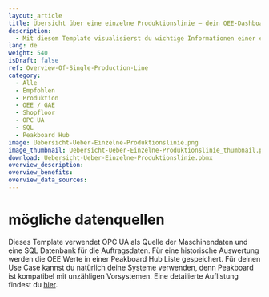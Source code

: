 ```yaml
---
layout: article
title: Übersicht über eine einzelne Produktionslinie ― dein OEE-Dashboard in der Produktion
description: 
  - Mit diesem Template visualisierst du wichtige Informationen einer einzelnen Produktionslinie. Lasse dir leicht klassische Kennzahlen deiner Maschinen wie z. B. Soll-Ist-Vergleiche von Stückzahlen, Gesamtanlageneffektivität oder Stillstände in Echtzeit anzeigen. So kannst du schnell und übersichtlich den aktuellen Status eines Auftrags sowie die Entwicklung der GAE, überblicken, was zur Verbesserung deiner Produktionsprozesse beiträgt und Ressourcen in der Fertigung einspart. Jetzt loslegen und Template herunterladen!
lang: de
weight: 540
isDraft: false
ref: Overview-Of-Single-Production-Line
category:
  - Alle
  - Empfohlen
  - Produktion
  - OEE / GAE
  - Shopfloor
  - OPC UA
  - SQL
  - Peakboard Hub
image: Uebersicht-Ueber-Einzelne-Produktionslinie.png
image_thumbnail: Uebersicht-Ueber-Einzelne-Produktionslinie_thumbnail.png
download: Uebersicht-Ueber-Einzelne-Produktionslinie.pbmx
overview_description:
overview_benefits:
overview_data_sources:
---
```

# mögliche datenquellen
Dieses Template verwendet OPC UA als Quelle der Maschinendaten und eine SQL Datenbank für die Auftragsdaten. Für eine historische Auswertung werden die OEE Werte in einer Peakboard Hub Liste gespeichert. Für deinen Use Case kannst du natürlich deine Systeme verwenden, denn Peakboard ist kompatibel mit unzähligen Vorsystemen. Eine detailierte Auflistung findest du [hier](https://peakboard.com/schnittstellen/).


